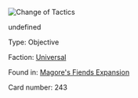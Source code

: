 
![Change of Tactics](https://warhammerunderworlds.com/wp-content/uploads/sites/6/2018/03/243_ENG.png)

undefined

Type: Objective

Faction: [Universal](/factions/universal.md)

Found in: [Magore's Fiends Expansion](/locations/magores-fiends-expansion.md)

Card number: 243
